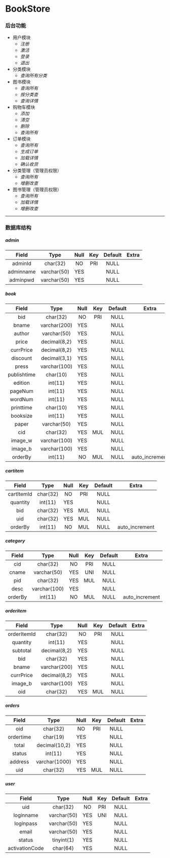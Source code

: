 # BookStore

### 后台功能

- 用户模块   
   + *注册*
   + *激活*
   + *登录*
   + *退出*
- 分类模块
   + *查询所有分类*
- 图书模块
   + *查询所有*
   + *按分类查*
   + *查询详情*
- 购物车模块
   + *添加*
   + *清空*
   + *删除*
   + *查询所有*
- 订单模块
   + *查询所有*
   + *生成订单*
   + *加载详情*
   + *确认收货*
- 分类管理（管理员权限）
   + *查询所有*
   + *增删改查*
- 图书管理（管理员权限）
   + *查询所有*
   + *加载详情*
   + *增删改查*
---
### 数据库结构

##### *admin*

| Field     | Type        | Null | Key | Default | Extra |
:--:|:--:|:--:|:--:|:--:|:--:|
| adminId   | char(32)    | NO   | PRI | NULL    |       |
| adminname | varchar(50) | YES  |     | NULL    |       |
| adminpwd  | varchar(50) | YES  |     | NULL    |       |

##### *book*

| Field       | Type         | Null | Key | Default | Extra          |
:--:|:--:|:--:|:--:|:--:|:--:|
| bid         | char(32)     | NO   | PRI | NULL    |                |
| bname       | varchar(200) | YES  |     | NULL    |                |
| author      | varchar(50)  | YES  |     | NULL    |                |
| price       | decimal(8,2) | YES  |     | NULL    |                |
| currPrice   | decimal(8,2) | YES  |     | NULL    |                |
| discount    | decimal(3,1) | YES  |     | NULL    |                |
| press       | varchar(100) | YES  |     | NULL    |                |
| publishtime | char(10)     | YES  |     | NULL    |                |
| edition     | int(11)      | YES  |     | NULL    |                |
| pageNum     | int(11)      | YES  |     | NULL    |                |
| wordNum     | int(11)      | YES  |     | NULL    |                |
| printtime   | char(10)     | YES  |     | NULL    |                |
| booksize    | int(11)      | YES  |     | NULL    |                |
| paper       | varchar(50)  | YES  |     | NULL    |                |
| cid         | char(32)     | YES  | MUL | NULL    |                |
| image_w     | varchar(100) | YES  |     | NULL    |                |
| image_b     | varchar(100) | YES  |     | NULL    |                |
| orderBy     | int(11)      | NO   | MUL | NULL    | auto_increment |

##### *cartitem*

| Field      | Type     | Null | Key | Default | Extra          |
:--:|:--:|:--:|:--:|:--:|:--:|
| cartItemId | char(32) | NO   | PRI | NULL    |                |
| quantity   | int(11)  | YES  |     | NULL    |                |
| bid        | char(32) | YES  | MUL | NULL    |                |
| uid        | char(32) | YES  | MUL | NULL    |                |
| orderBy    | int(11)  | NO   | MUL | NULL    | auto_increment |

##### *category*

| Field   | Type         | Null | Key | Default | Extra          |
:--:|:--:|:--:|:--:|:--:|:--:|
| cid     | char(32)     | NO   | PRI | NULL    |                |
| cname   | varchar(50)  | YES  | UNI | NULL    |                |
| pid     | char(32)     | YES  | MUL | NULL    |                |
| desc    | varchar(100) | YES  |     | NULL    |                |
| orderBy | int(11)      | NO   | MUL | NULL    | auto_increment |

##### *orderitem*

| Field       | Type         | Null | Key | Default | Extra |
:--:|:--:|:--:|:--:|:--:|:--:|
| orderItemId | char(32)     | NO   | PRI | NULL    |       |
| quantity    | int(11)      | YES  |     | NULL    |       |
| subtotal    | decimal(8,2) | YES  |     | NULL    |       |
| bid         | char(32)     | YES  |     | NULL    |       |
| bname       | varchar(200) | YES  |     | NULL    |       |
| currPrice   | decimal(8,2) | YES  |     | NULL    |       |
| image_b     | varchar(100) | YES  |     | NULL    |       |
| oid         | char(32)     | YES  | MUL | NULL    |       |

##### *orders*

| Field     | Type          | Null | Key | Default | Extra |
:--:|:--:|:--:|:--:|:--:|:--:|
| oid       | char(32)      | NO   | PRI | NULL    |       |
| ordertime | char(19)      | YES  |     | NULL    |       |
| total     | decimal(10,2) | YES  |     | NULL    |       |
| status    | int(11)       | YES  |     | NULL    |       |
| address   | varchar(1000) | YES  |     | NULL    |       |
| uid       | char(32)      | YES  | MUL | NULL    |       |

##### *user*

| Field          | Type        | Null | Key | Default | Extra |
:--:|:--:|:--:|:--:|:--:|:--:|
| uid            | char(32)    | NO   | PRI | NULL    |       |
| loginname      | varchar(50) | YES  | UNI | NULL    |       |
| loginpass      | varchar(50) | YES  |     | NULL    |       |
| email          | varchar(50) | YES  |     | NULL    |       |
| status         | tinyint(1)  | YES  |     | NULL    |       |
| activationCode | char(64)    | YES  |     | NULL    |       |
